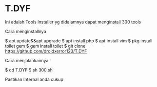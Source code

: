 # T.DYF
Ini adalah Tools Installer yg didalamnya dapat menginstall 300 tools


Cara menginstallnya

$ apt update&&apt upgrade
$ apt install php
$ apt install vim
$ pkg install toilet gem
$ gem install toilet
$ git clone https://github.com/droidxerror123/T.DYF

Cara menjalankannya

$ cd T.DYF
$ sh 300.sh


Pastikan Internal anda cukup
